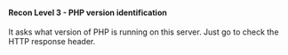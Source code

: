 #### Recon Level 3 - PHP version identification

It asks what version of PHP is running on this server.
Just go to check the HTTP response header.

